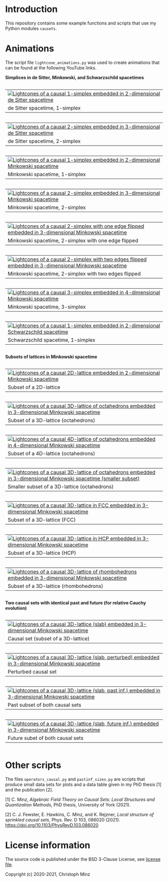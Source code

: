# Introduction
This repository contains some example functions and scripts that use my Python modules `causets`.

# Animations
The script file `lightcone_animations.py` was used to create animations that can be found at the following YouTube links.

**Simplices in de Sitter, Minkowski, and Schwarzschild spacetimes**

<table style="display:inline-block">
	<tr>
		<td><a href="https://youtu.be/210CBU9gs7g"><img alt="Lightcones of a causal 1-simplex embedded in 2-dimensional de Sitter spacetime" src="thumbnails/de Sitter 1-simplex.png" /></a></td>
	<tr>
		<td>de Sitter spacetime, 1-simplex</td>
	</tr>
</table>
<table style="display:inline-block">
	<tr>
		<td><a href="https://youtu.be/MHfqVEsMl9k"><img alt="Lightcones of a causal 2-simplex embedded in 3-dimensional de Sitter spacetime" src="thumbnails/de Sitter 2-simplex.png" /></a></td>
	<tr>
		<td>de Sitter spacetime, 2-simplex</td>
	</tr>
</table>
<table style="display:inline-block">
	<tr>
		<td><a href="https://youtu.be/-Pp2Qjt0Wo0"><img alt="Lightcones of a causal 1-simplex embedded in 2-dimensional Minkowski spacetime" src="thumbnails/Minkowski 1-simplex.png" /></a></td>
	<tr>
		<td>Minkowski spacetime, 1-simplex</td>
	</tr>
</table>
<table style="display:inline-block">
	<tr>
		<td><a href="https://youtu.be/2LnYMXsoCIc"><img alt="Lightcones of a causal 2-simplex embedded in 3-dimensional Minkowski spacetime" src="thumbnails/Minkowski 2-simplex.png" /></a></td>
	<tr>
		<td>Minkowski spacetime, 2-simplex</td>
	</tr>
</table>
<table style="display:inline-block">
	<tr>
		<td><a href="https://youtu.be/BDxuvpTmMMo"><img alt="Lightcones of a causal 2-simplex with one edge flipped embedded in 3-dimensional Minkowski spacetime" src="thumbnails/Minkowski 2-simplex with one edge flipped.png" /></a></td>
	<tr>
		<td>Minkowski spacetime, 2-simplex with one edge flipped</td>
	</tr>
</table>
<table style="display:inline-block">
	<tr>
		<td><a href="https://youtu.be/m6kAMXJIp3E"><img alt="Lightcones of a causal 2-simplex with two edges flipped embedded in 3-dimensional Minkowski spacetime" src="thumbnails/Minkowski 2-simplex with two edges flipped.png" /></a></td>
	<tr>
		<td>Minkowski spacetime, 2-simplex with two edges flipped</td>
	</tr>
</table>
<table style="display:inline-block">
	<tr>
		<td><a href="https://youtu.be/EfA2KGUcr2A"><img alt="Lightcones of a causal 3-simplex embedded in 4-dimensional Minkowski spacetime" src="thumbnails/Minkowski 3-simplex.png" /></a></td>
	<tr>
		<td>Minkowski spacetime, 3-simplex</td>
	</tr>
</table>
<table style="display:inline-block">
	<tr>
		<td><a href="https://youtu.be/V6itk-HHwtY"><img alt="Lightcones of a causal 1-simplex embedded in 2-dimensional Schwarzschild spacetime" src="thumbnails/Schwarzschild 1-simplex.png" /></a></td>
	<tr>
		<td>Schwarzschild spacetime, 1-simplex</td>
	</tr>
</table>

**Subsets of lattices in Minkowski spacetime**

<table style="display:inline-block">
	<tr>
		<td><a href="https://youtu.be/U8AZqbhHEj8"><img alt="Lightcones of a causal 2D-lattice embedded in 2-dimensional Minkowski spacetime" src="thumbnails/Minkowski 2D-lattice.png" /></a></td>
	<tr>
		<td>Subset of a 2D-lattice</td>
	</tr>
</table>
<table style="display:inline-block">
	<tr>
		<td><a href="https://youtu.be/VOXtmuGf-kc"><img alt="Lightcones of a causal 3D-lattice of octahedrons embedded in 3-dimensional Minkowski spacetime" src="thumbnails/Minkowski 3D-lattice of octahedrons.png" /></a></td>
	<tr>
		<td>Subset of a 3D-lattice (octahedrons)</td>
	</tr>
</table>
<table style="display:inline-block">
	<tr>
		<td><a href="https://youtu.be/B8DOx5e9U8U"><img alt="Lightcones of a causal 4D-lattice of octahedrons embedded in 4-dimensional Minkowski spacetime" src="thumbnails/Minkowski 4D-lattice of octahedrons.png" /></a></td>
	<tr>
		<td>Subset of a 4D-lattice (octahedrons)</td>
	</tr>
</table>
<table style="display:inline-block">
	<tr>
		<td><a href="https://youtu.be/f9XwKcaB9hc"><img alt="Lightcones of a causal 3D-lattice of octahedrons embedded in 3-dimensional Minkowski spacetime (smaller subset)" src="thumbnails/Minkowski 3D-lattice of octahedrons (small).png" /></a></td>
	<tr>
		<td>Smaller subset of a 3D-lattice (octahedrons)</td>
	</tr>
</table>
<table style="display:inline-block">
	<tr>
		<td><a href="https://youtu.be/N4vFy9hY6_c"><img alt="Lightcones of a causal 3D-lattice in FCC embedded in 3-dimensional Minkowski spacetime" src="thumbnails/Minkowski 3D-lattice in FCC.png" /></a></td>
	<tr>
		<td>Subset of a 3D-lattice (FCC)</td>
	</tr>
</table>
<table style="display:inline-block">
	<tr>
		<td><a href="https://youtu.be/w_PLyktQx8U"><img alt="Lightcones of a causal 3D-lattice in HCP embedded in 3-dimensional Minkowski spacetime" src="thumbnails/Minkowski 3D-lattice in HCP.png" /></a></td>
	<tr>
		<td>Subset of a 3D-lattice (HCP)</td>
	</tr>
</table>
<table style="display:inline-block">
	<tr>
		<td><a href="https://youtu.be/3DPYr_Tch1U"><img alt="Lightcones of a causal 3D-lattice of rhombohedrons embedded in 3-dimensional Minkowski spacetime" src="thumbnails/Minkowski 3D-lattice of rhombohedrons.png" /></a></td>
	<tr>
		<td>Subset of a 3D-lattice (rhombohedrons)</td>
	</tr>
</table>

**Two causal sets with identical past and future (for relative Cauchy evolution)**

<table style="display:inline-block">
	<tr>
		<td><a href="https://youtu.be/F8sbslcMKnI"><img alt="Lightcones of a causal 3D-lattice (slab) embedded in 3-dimensional Minkowski spacetime" src="thumbnails/Minkowski 3D-lattice (slab).png" /></a></td>
	<tr>
		<td>Causal set (subset of a 3D-lattice)</td>
	</tr>
</table>
<table style="display:inline-block">
	<tr>
		<td><a href="https://youtu.be/QJ9YICw3YHM"><img alt="Lightcones of a causal 3D-lattice (slab, perturbed) embedded in 3-dimensional Minkowski spacetime" src="thumbnails/Minkowski 3D-lattice (slab, perturbed).png" /></a></td>
	<tr>
		<td>Perturbed causal set</td>
	</tr>
</table>
<table style="display:inline-block">
	<tr>
		<td><a href="https://youtu.be/pPm06w-ncOo"><img alt="Lightcones of a causal 3D-lattice (slab, past inf.) embedded in 3-dimensional Minkowski spacetime" src="thumbnails/Minkowski 3D-lattice (slab, past inf.).png" /></a></td>
	<tr>
		<td>Past subset of both causal sets</td>
	</tr>
</table>
<table style="display:inline-block">
	<tr>
		<td><a href="https://youtu.be/pN1DJ8gUVGk"><img alt="Lightcones of a causal 3D-lattice (slab, future inf.) embedded in 3-dimensional Minkowski spacetime" src="thumbnails/Minkowski 3D-lattice (slab, future inf.).png" /></a></td>
	<tr>
		<td>Future subet of both causal sets</td>
	</tr>
</table>

# Other scripts
The files `operators_causal.py` and `pastinf_sizes.py` are scripts that produce small data sets for plots and a data table given in my PhD thesis [1] and the publication [2].

[1] C. Minz, _Algebraic Field Theory on Causal Sets: Local Structures and Quantization Methods_, PhD thesis, University of York (2021).

[2] C. J. Fewster, E. Hawkins, C. Minz, and K. Rejzner, _Local structure of sprinkled causal sets_, Phys. Rev. D 103, 086020 (2021). https://doi.org/10.1103/PhysRevD.103.086020

# License information
The source code is published under the BSD 3-Clause License, see [license file](LICENSE.md).

Copyright (c) 2020-2021, Christoph Minz